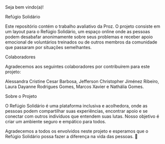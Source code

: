 Seja bem vindo(a)!

Refúgio Solidário

Este repositório contém o trabalho avaliativo da Proz. O projeto consiste em um layout para o Refúgio Solidário, um espaço online onde as pessoas podem desabafar anonimamente sobre seus problemas e receber apoio emocional de voluntários treinados ou de outros membros da comunidade que passaram por situações semelhantes.

Colaboradores

Agradecemos aos seguintes colaboradores por contribuírem para este projeto:

Alessandra Cristine Cesar Barbosa, 
Jefferson Christopher Jiménez Ribeiro,
Laura Dayanne Rodrigues Gomes,
Marcos Xavier e
Nathália Gomes.

Sobre o Projeto

O Refúgio Solidário é uma plataforma inclusiva e acolhedora, onde as pessoas podem compartilhar suas experiências, encontrar apoio e se conectar com outros indivíduos que entendem suas lutas. Nosso objetivo é criar um ambiente seguro e empático para todos.


Agradecemos a todos os envolvidos neste projeto e esperamos que o Refúgio Solidário possa fazer a diferença na vida das pessoas. 🌟


